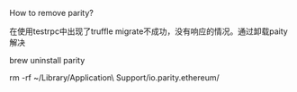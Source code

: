 How to remove parity?

在使用testrpc中出现了truffle migrate不成功，没有响应的情况。通过卸载paity解决

brew uninstall parity

rm -rf ~/Library/Application\ Support/io.parity.ethereum/
